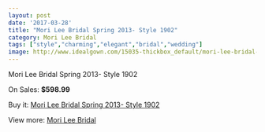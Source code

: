 ```yaml
---
layout: post
date: '2017-03-28'
title: "Mori Lee Bridal Spring 2013- Style 1902"
category: Mori Lee Bridal
tags: ["style","charming","elegant","bridal","wedding"]
image: http://www.idealgown.com/15035-thickbox_default/mori-lee-bridal-spring-2013-style-1902.jpg
---
```

Mori Lee Bridal Spring 2013- Style 1902

On Sales: **$598.99**
<a href="https://www.idealgown.com/en/mori-lee-bridal/6043-mori-lee-bridal-spring-2013-style-1902.html"><amp-img layout="responsive" width="600" height="600" src="//www.idealgown.com/15035-thickbox_default/mori-lee-bridal-spring-2013-style-1902.jpg" alt="Mori Lee Bridal Spring 2013- Style 1902 0" /></a>
<a href="https://www.idealgown.com/en/mori-lee-bridal/6043-mori-lee-bridal-spring-2013-style-1902.html"><amp-img layout="responsive" width="600" height="600" src="//www.idealgown.com/15036-thickbox_default/mori-lee-bridal-spring-2013-style-1902.jpg" alt="Mori Lee Bridal Spring 2013- Style 1902 1" /></a>
<a href="https://www.idealgown.com/en/mori-lee-bridal/6043-mori-lee-bridal-spring-2013-style-1902.html"><amp-img layout="responsive" width="600" height="600" src="//www.idealgown.com/15037-thickbox_default/mori-lee-bridal-spring-2013-style-1902.jpg" alt="Mori Lee Bridal Spring 2013- Style 1902 2" /></a>

Buy it: [Mori Lee Bridal Spring 2013- Style 1902](https://www.idealgown.com/en/mori-lee-bridal/6043-mori-lee-bridal-spring-2013-style-1902.html "Mori Lee Bridal Spring 2013- Style 1902")

View more: [Mori Lee Bridal](https://www.idealgown.com/en/90-mori-lee-bridal "Mori Lee Bridal")